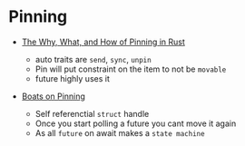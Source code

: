 # Pinning

- [The Why, What, and How of Pinning in Rust](https://youtu.be/DkMwYxfSYNQ)
    - auto traits are `send`, `sync`, `unpin`
    - Pin will put constraint on the item to not be `movable`
    - future highly uses it

- [Boats on Pinning](https://youtu.be/shtfSMTwKRw)
    - Self referenctial `struct` handle
    - Once you start polling a future you cant move it again
    - As all `future` on await makes a `state machine`
